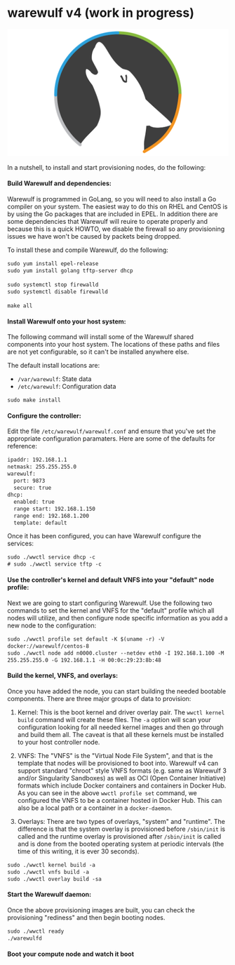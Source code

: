 # warewulf v4 (work in progress)

![Warewulf](warewulf-logo.png)

In a nutshell, to install and start provisioning nodes, do the following:

#### Build Warewulf and dependencies:

Warewulf is programmed in GoLang, so you will need to also install a Go compiler
on your system. The easiest way to do this on RHEL and CentOS is by using the Go
packages that are included in EPEL. In addition there are some dependencies that
Warewulf will reuire to operate properly and because this is a quick HOWTO, we
disable the firewall so any provisioning issues we have won't be caused by
packets being dropped.

To install these and compile Warewulf, do the following:

```
sudo yum install epel-release
sudo yum install golang tftp-server dhcp

sudo systemctl stop firewalld
sudo systemctl disable firewalld

make all
```
    
#### Install Warewulf onto your host system:

The following command will install some of the Warewulf shared components into your
host system. The locations of these paths and files are not yet configurable, so
it can't be installed anywhere else.

The default install locations are:

* `/var/warewulf`: State data
* `/etc/warewulf`: Configuration data

```
sudo make install
```

#### Configure the controller:

Edit the file `/etc/warewulf/warewulf.conf` and ensure that you've set the
appropriate configuration paramaters. Here are some of the defaults for reference:

```
ipaddr: 192.168.1.1
netmask: 255.255.255.0
warewulf:
  port: 9873
  secure: true
dhcp:
  enabled: true
  range start: 192.168.1.150
  range end: 192.168.1.200
  template: default
```

Once it has been configured, you can have Warewulf configure the services:

```
sudo ./wwctl service dhcp -c
# sudo ./wwctl service tftp -c
```
    
#### Use the controller's kernel and default VNFS into your "default" node profile:

Next we are going to start configuring Warewulf. Use the following two commands to
set the kernel and VNFS for the "default" profile which all nodes will utilize, and
then configure node specific information as you add a new node to the configuration:

```
sudo ./wwctl profile set default -K $(uname -r) -V docker://warewulf/centos-8
sudo ./wwctl node add n0000.cluster --netdev eth0 -I 192.168.1.100 -M 255.255.255.0 -G 192.168.1.1 -H 00:0c:29:23:8b:48
```
    

#### Build the kernel, VNFS, and overlays:

Once you have added the node, you can start building the needed bootable components.
There are three major groups of data to provision:

1. Kernel: This is the boot kernel and driver overlay pair. The `wwctl kernel build`
command will create these files. The `-a` option will scan your configuration looking
for all needed kernel images and then go through and build them all. The caveat is
that all these kernels must be installed to your host controller node.

1. VNFS: The "VNFS" is the "Virtual Node File System", and that is the template that
nodes will be provisioned to boot into. Warewulf v4 can support standard "chroot"
style VNFS formats (e.g. same as Warewulf 3 and/or Singularity Sandboxes) as well as
OCI (Open Container Initiative) formats which include Docker containers and containers
in Docker Hub. As you can see in the above `wwctl profile set` command, we configured
the VNFS to be a container hosted in Docker Hub. This can also be a local path or a
container in a `docker-daemon`.

1. Overlays: There are two types of overlays, "system" and "runtime". The difference is
that the system overlay is provisioned before `/sbin/init` is called and the runtime
overlay is provisioned after `/sbin/init` is called and is done from the booted operating
system at periodic intervals (the time of this writing, it is ever 30 seconds).

```
sudo ./wwctl kernel build -a
sudo ./wwctl vnfs build -a
sudo ./wwctl overlay build -sa
```
    
#### Start the Warewulf daemon:

Once the above provisioning images are built, you can check the provisioning "rediness"
and then begin booting nodes.

```
sudo ./wwctl ready
./warewulfd
```
    
#### Boot your compute node and watch it boot

